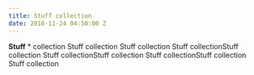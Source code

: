 ```yaml
---
title: Stuff collection
date: 2016-11-24 04:50:00 Z
---
```


**Stuff** \* collection Stuff collection Stuff collection Stuff collectionStuff collection Stuff collectionStuff collection Stuff collectionStuff collection Stuff collection